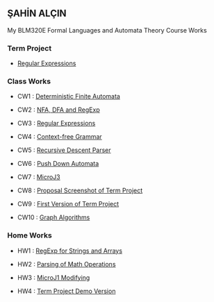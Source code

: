 ## ŞAHİN ALÇIN
My BLM320E Formal Languages and Automata Theory Course Works

### Term Project
* [Regular Expressions](https://sahinalcin.github.io/MyAutomataWorks/PROJECT/MyTermProject.html)

### Class Works
* CW1 : [Deterministic Finite Automata](https://sahinalcin.github.io/MyAutomataWorks/CW1/CW1.html)

* CW2 : [NFA, DFA and RegExp](https://sahinalcin.github.io/MyAutomataWorks/CW2/CW2.html)

* CW3 : [Regular Expressions](https://sahinalcin.github.io/MyAutomataWorks/CW3/CW3.html)

* CW4 : [Context-free Grammar](https://sahinalcin.github.io/MyAutomataWorks/CW4/CW4.html)

* CW5 : [Recursive Descent Parser](https://sahinalcin.github.io/MyAutomataWorks/CW5/Expression.html)

* CW6 : [Push Down Automata](https://sahinalcin.github.io/MyAutomataWorks/CW6/CW6.html)

* CW7 : [MicroJ3](https://sahinalcin.github.io/MyAutomataWorks/CW7/microJ3.html)

* CW8 : [Proposal Screenshot of Term Project](https://sahinalcin.github.io/MyAutomataWorks/CW8/CW8.PNG)

* CW9 : [First Version of Term Project](https://sahinalcin.github.io/MyAutomataWorks/CW9/CW9.html)

* CW10 : [Graph Algorithms](https://sahinalcin.github.io/MyAutomataWorks/CW10/CW10.html)


### Home Works
* HW1 : [RegExp for Strings and Arrays](https://sahinalcin.github.io/MyAutomataWorks/HW1/HW1.html)

* HW2 : [Parsing of Math Operations](https://sahinalcin.github.io/MyAutomataWorks/HW2/HW2.html)

* HW3 : [MicroJ1 Modifying](https://sahinalcin.github.io/MyAutomataWorks/HW3/HW3.html)

* HW4 : [Term Project Demo Version](https://sahinalcin.github.io/MyAutomataWorks/HW4/HW4.html)


